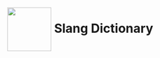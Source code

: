 # <img src="https://i.postimg.cc/cC2dDSjG/slang-dictionary-logo.png" alt="" width="100" align="center" /> Slang Dictionary
